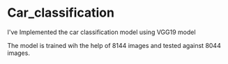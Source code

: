# Car_classification

I've Implemented the car classification model using VGG19 model 

The model is trained wih the help of 8144 images and tested against 8044 images.

